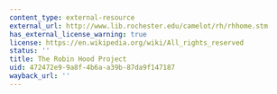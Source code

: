 ```yaml
---
content_type: external-resource
external_url: http://www.lib.rochester.edu/camelot/rh/rhhome.stm
has_external_license_warning: true
license: https://en.wikipedia.org/wiki/All_rights_reserved
status: ''
title: The Robin Hood Project
uid: 472472e9-9a8f-4b6a-a39b-87da9f147187
wayback_url: ''
---
```

